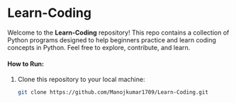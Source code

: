# Learn-Coding

Welcome to the **Learn-Coding** repository! This repo contains a collection of Python programs designed to help beginners practice and learn coding concepts in Python. Feel free to explore, contribute, and learn.


#### How to Run:
1. Clone this repository to your local machine:
   ```bash
   git clone https://github.com/Manojkumar1709/Learn-Coding.git
